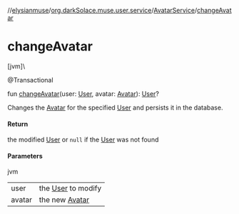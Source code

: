 //[elysianmuse](../../../index.md)/[org.darkSolace.muse.user.service](../index.md)/[AvatarService](index.md)/[changeAvatar](change-avatar.md)

# changeAvatar

[jvm]\

@Transactional

fun [changeAvatar](change-avatar.md)(user: [User](../../org.darkSolace.muse.user.model/-user/index.md), avatar: [Avatar](../../org.darkSolace.muse.user.model/-avatar/index.md)): [User](../../org.darkSolace.muse.user.model/-user/index.md)?

Changes the [Avatar](../../org.darkSolace.muse.user.model/-avatar/index.md) for the specified [User](../../org.darkSolace.muse.user.model/-user/index.md) and persists it in the database.

#### Return

the modified [User](../../org.darkSolace.muse.user.model/-user/index.md) or `null` if
the [User](../../org.darkSolace.muse.user.model/-user/index.md) was not found

#### Parameters

jvm

| | |
|---|---|
| user | the [User](../../org.darkSolace.muse.user.model/-user/index.md) to modify |
| avatar | the new [Avatar](../../org.darkSolace.muse.user.model/-avatar/index.md) |
